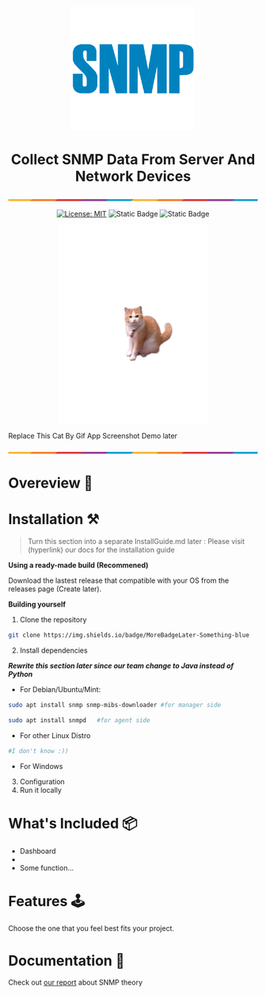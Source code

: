 <!-- Insert App Logo -->
<p align="center">
  <img src="Image/SNMP-Logo.webp" alt="Not Found Image" width=250>
</p>


<div align="center">

# Collect SNMP Data From Server And Network Devices

</div>

<p><img src="Image/ColorLine.png" alt="Not Found Image">  </p>



<!-- Add some badges -->

<div align="center"> 

[![License: MIT](https://img.shields.io/badge/License-MIT-yellow.svg)](https://opensource.org/licenses/MIT)
![Static Badge](https://img.shields.io/badge/AddLater-SonarTest-green)
![Static Badge](https://img.shields.io/badge/Messenger-00B2FF?style=flat&logo=messenger&logoColor=white)


</div>


 
<!-- Screenshot of the app -->
<p align="center">
  <img src="Image/ScreenshotOfApp.png" alt="Not Found Image" width="300">
</p>
Replace This Cat By Gif App Screenshot Demo later

<p><img src="Image/ColorLine.png" alt="Not Found Image"> </P>

# Overeview 📝

# Installation ⚒️

>Turn this section into a separate InstallGuide.md later : Please visit (hyperlink) our docs for the installation guide

**Using a ready-made build (Recommened)**

Download the lastest release that compatible with your OS from the releases page (Create later).

**Building yourself**

1. Clone the repository
```bash
git clone https://img.shields.io/badge/MoreBadgeLater-Something-blue
```
2. Install dependencies

***Rewrite this section later since our team change to Java instead of Python***

- For Debian/Ubuntu/Mint:

```bash
sudo apt install snmp snmp-mibs-downloader #for manager side
```
```bash
sudo apt install snmpd   #for agent side
```
- For other Linux Distro 
```bash
#I don't know :))
```
- For Windows

3. Configuration
4. Run it locally

# What's Included 📦

- Dashboard
- 
- Some function...



# Features 🕹️


Choose the one that you feel best fits your project.

# Documentation 📜

Check out [our report](https://github.com/chutrunganh/Project_I_Collect_SNMP_Data/blob/master/Docs/SNMP_Theory.md) about SNMP theory


